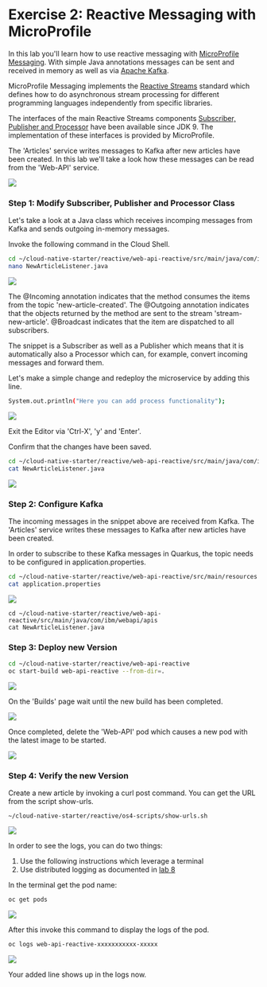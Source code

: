 # Exercise 2: Reactive Messaging with MicroProfile

In this lab you'll learn how to use reactive messaging with [MicroProfile Messaging](https://download.eclipse.org/microprofile/microprofile-reactive-messaging-1.0/microprofile-reactive-messaging-spec.html). With simple Java annotations messages can be sent and received in memory as well as via [Apache Kafka](https://kafka.apache.org/). 

MicroProfile Messaging implements the [Reactive Streams](https://www.reactive-streams.org/) standard which defines how to do asynchronous stream processing for different programming languages independently from specific libraries. 

The interfaces of the main Reactive Streams components [Subscriber, Publisher and Processor](https://docs.oracle.com/javase/9/docs/api/java/util/concurrent/Flow.html) have been available since JDK 9. The implementation of these interfaces is provided by MicroProfile.

The 'Articles' service writes messages to Kafka after new articles have been created. In this lab we'll take a look how these messages can be read from the 'Web-API' service.

![](../images/microprofile-kafka11.png)

### Step 1: Modify Subscriber, Publisher and Processor Class

Let's take a look at a Java class which receives incomping messages from Kafka and sends outgoing in-memory messages.

Invoke the following command in the Cloud Shell.

```sh
cd ~/cloud-native-starter/reactive/web-api-reactive/src/main/java/com/ibm/webapi/apis
nano NewArticleListener.java
```

![](../images/microprofile-kafka1.png)

The @Incoming annotation indicates that the method consumes the items from the topic 'new-article-created'. The @Outgoing annotation indicates that the objects returned by the method are sent to the stream 'stream-new-article'. @Broadcast indicates that the item are dispatched to all subscribers.

The snippet is a Subscriber as well as a Publisher which means that it is automatically also a Processor which can, for example, convert incoming messages and forward them.

Let's make a simple change and redeploy the microservice by adding this line.

```sh
System.out.println("Here you can add process functionality");
```

![](../images/microprofile-kafka2.png)

Exit the Editor via 'Ctrl-X', 'y' and 'Enter'.

Confirm that the changes have been saved. 

```sh
cd ~/cloud-native-starter/reactive/web-api-reactive/src/main/java/com/ibm/webapi/apis
cat NewArticleListener.java
```

![](../images/microprofile-kafka3.png)

### Step 2: Configure Kafka

The incoming messages in the snippet above are received from Kafka. The 'Articles' service writes these messages to Kafka after new articles have been created.

In order to subscribe to these Kafka messages in Quarkus, the topic needs to be configured in application.properties.

```sh
cd ~/cloud-native-starter/reactive/web-api-reactive/src/main/resources
cat application.properties
```

![](../images/microprofile-kafka4.png)

```
cd ~/cloud-native-starter/reactive/web-api-reactive/src/main/java/com/ibm/webapi/apis
cat NewArticleListener.java
```

### Step 3: Deploy new Version

```sh
cd ~/cloud-native-starter/reactive/web-api-reactive
oc start-build web-api-reactive --from-dir=.
```

![](../images/microprofile-kafka5.png)

On the 'Builds' page wait until the new build has been completed.

![](../images/microprofile-kafka6.png)

Once completed, delete the 'Web-API' pod which causes a new pod with the latest image to be started.

![](../images/microprofile-kafka7.png)

### Step 4: Verify the new Version

Create a new article by invoking a curl post command. You can get the URL from the script show-urls.

```
~/cloud-native-starter/reactive/os4-scripts/show-urls.sh
```

![](../images/microprofile-kafka8.png)

In order to see the logs, you can do two things:

1. Use the following instructions which leverage a terminal
2. Use distributed logging as documented in [lab 8](lab8.md)

In the terminal get the pod name:

```sh
oc get pods
```

![](../images/microprofile-kafka9.png)

After this invoke this command to display the logs of the pod.

```sh
oc logs web-api-reactive-xxxxxxxxxxx-xxxxx
```

![](../images/microprofile-kafka10.png)

Your added line shows up in the logs now.

